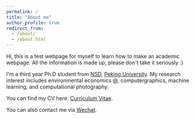 ```yaml
---
permalink: /
title: "About me"
author_profile: true
redirect_from: 
  - /about/
  - /about.html
---
```


Hi, this is a test webpage for myself to learn how to make an academic webpage. All the information is made up, please don't take it seriously :)

I'm a third year Ph.D student from [NSD](https://nsd.pku.edu.cn/), [Peking University](https://www.pku.edu.cn/). My research interest includes environmental economics @, computergraphics, machine learning, and computational photography.

You can find my CV here: [Curriculum Vitae](https://github.com/Mart1n-Cn/Mart1n-Cn-test.github.io/blob/master/assets/CV.pdf).

You can also contact me via [Wechat](https://github.com/Mart1n-Cn/Mart1n-Cn-test.github.io/blob/master/images/wechat.png).
